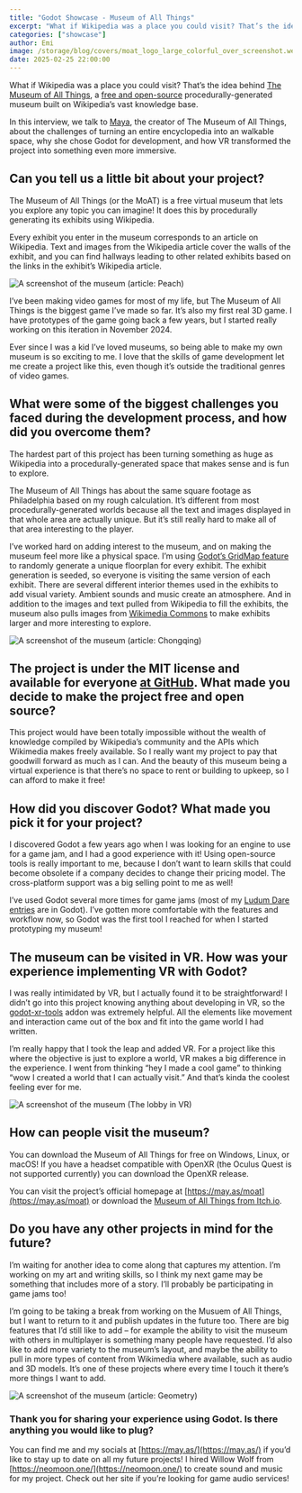 ```yaml
---
title: "Godot Showcase - Museum of All Things"
excerpt: "What if Wikipedia was a place you could visit? That’s the idea behind The Museum of All Things, a free and open-source procedurally-generated museum built on Wikipedia’s vast knowledge base."
categories: ["showcase"]
author: Emi
image: /storage/blog/covers/moat_logo_large_colorful_over_screenshot.webp
date: 2025-02-25 22:00:00
---
```


What if Wikipedia was a place you could visit? That’s the idea behind [The Museum of All Things](https://may.as/moat), a [free and open-source](https://github.com/m4ym4y/museum-of-all-things) procedurally-generated museum built on Wikipedia’s vast knowledge base.

In this interview, we talk to [Maya](https://may.as), the creator of The Museum of All Things, about the challenges of turning an entire encyclopedia into an walkable space, why she chose Godot for development, and how VR transformed the project into something even more immersive.


## Can you tell us a little bit about your project?
The Museum of All Things (or the MoAT) is a free virtual museum that lets you explore any topic you can imagine! It does this by procedurally generating its exhibits using Wikipedia.

Every exhibit you enter in the museum corresponds to an article on Wikipedia. Text and images from the Wikipedia article cover the walls of the exhibit, and you can find hallways leading to other related exhibits based on the links in the exhibit’s Wikipedia article.

![A screenshot of the museum (article: Peach)](/storage/blog/moat/peach.webp)

I’ve been making video games for most of my life, but The Museum of All Things is the biggest game I’ve made so far. It’s also my first real 3D game. I have prototypes of the game going back a few years, but I started really working on this iteration in November 2024.

Ever since I was a kid I’ve loved museums, so being able to make my own museum is so exciting to me. I love that the skills of game development let me create a project like this, even though it’s outside the traditional genres of video games.

## What were some of the biggest challenges you faced during the development process, and how did you overcome them?
The hardest part of this project has been turning something as huge as Wikipedia into a procedurally-generated space that makes sense and is fun to explore.

The Museum of All Things has about the same square footage as Philadelphia based on my rough calculation. It’s different from most procedurally-generated worlds because all the text and images displayed in that whole area are actually unique. But it’s still really hard to make all of that area interesting to the player.

I’ve worked hard on adding interest to the museum, and on making the museum feel more like a physical space. I’m using [Godot’s GridMap feature](https://docs.godotengine.org/en/stable/tutorials/3d/using_gridmaps.html) to randomly generate a unique floorplan for every exhibit. The exhibit generation is seeded, so everyone is visiting the same version of each exhibit. There are several different interior themes used in the exhibits to add visual variety. Ambient sounds and music create an atmosphere. And in addition to the images and text pulled from Wikipedia to fill the exhibits, the museum also pulls images from [Wikimedia Commons](https://commons.wikimedia.org/wiki/Main_Page) to make exhibits larger and 
more interesting to explore.

![A screenshot of the museum (article: Chongqing)](/storage/blog/moat/chongqing.webp)


## The project is under the MIT license and available for everyone [at GitHub](https://github.com/m4ym4y/museum-of-all-things). What made you decide to make the project free and open source?
This project would have been totally impossible without the wealth of knowledge compiled by Wikipedia’s community and the APIs which Wikimedia makes freely available. So I really want my project to pay that goodwill forward as much as I can. And the beauty of this museum being a virtual experience is that there’s no space to rent or building to upkeep, so I can afford to make it free!

## How did you discover Godot? What made you pick it for your project?
I discovered Godot a few years ago when I was looking for an engine to use for a game jam, and I had a good experience with it! Using open-source tools is really important to me, because I don’t want to learn skills that could become obsolete if a company decides to change their pricing model. The cross-platform support was a big selling point to me as well!

I’ve used Godot several more times for game jams (most of my [Ludum Dare entries](https://ldjam.com/users/maymay/games) are in Godot). I’ve gotten more comfortable with the features and workflow now, so Godot was the first tool I reached for when I started prototyping my museum!

## The museum can be visited in VR. How was your experience implementing VR with Godot?
I was really intimidated by VR, but I actually found it to be straightforward! I didn’t go into this project knowing anything about developing in VR, so the [godot-xr-tools](https://github.com/GodotVR/godot-xr-tools) addon was extremely helpful. All the elements like movement and interaction came out of the box and fit into the game world I had written.

I’m really happy that I took the leap and added VR. For a project like this where the objective is just to explore a world, VR makes a big difference in the experience. I went from thinking “hey I made a cool game” to thinking “wow I created a world that I can actually visit.” And that’s kinda the coolest feeling ever for me.

![A screenshot of the museum (The lobby in VR)](/storage/blog/moat/vr-lobby.webp)

## How can people visit the museum?
You can download the Museum of All Things for free on Windows, Linux, or macOS! If you have a headset compatible with OpenXR (the Oculus Quest is not supported currently) you can download the OpenXR release.

You can visit the project’s official homepage at [https://may.as/moat](https://may.as/moat) or download the [Museum of All Things from Itch.io](https://mayeclair.itch.io/museum-of-all-things).

## Do you have any other projects in mind for the future?
I’m waiting for another idea to come along that captures my attention. I’m working on my art and writing skills, so I think my next game may be something that includes more of a story. I’ll probably be participating in game jams too!

I’m going to be taking a break from working on the Musuem of All Things, but I want to return to it and publish updates in the future too. There are big features that I’d still like to add – for example the ability to visit the museum with others in multiplayer is something many people have requested. I’d also like to add more variety to the museum’s layout, and maybe the ability to pull in more types of content from Wikimedia where available, such as audio and 3D models. It’s one of these projects where every time I touch it there’s more things I want to add.

![A screenshot of the museum (article: Geometry)](/storage/blog/moat/geometry.webp)


### Thank you for sharing your experience using Godot. Is there anything you would like to plug?

You can find me and my socials at [https://may.as/](https://may.as/) if you’d like to stay up to date on all my future projects! I hired Willow Wolf from [https://neomoon.one/](https://neomoon.one/) to create sound and music for my project. Check out her site if you’re looking for game audio services!
